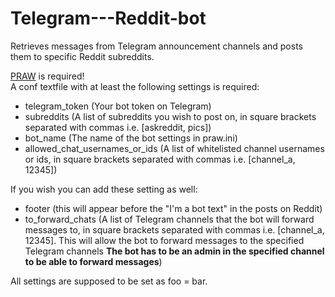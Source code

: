 # Telegram---Reddit-bot
Retrieves messages from Telegram announcement channels and posts them to specific Reddit subreddits.  

[PRAW](https://github.com/praw-dev/praw) is required!  
A conf textfile with at least the following settings is required:
- telegram_token (Your bot token on Telegram)
- subreddits (A list of subreddits you wish to post on, in square brackets separated with commas i.e. [askreddit, pics])
- bot_name (The name of the bot settings in praw.ini)  
- allowed_chat_usernames_or_ids (A list of whitelisted channel usernames or ids, in square brackets separated with commas i.e. [channel_a, 12345])

If you wish you can add these setting as well:
- footer (this will appear before the "I'm a bot text" in the posts on Reddit)  
- to_forward_chats (A list of Telegram channels that the bot will forward messages to, in square brackets separated with commas i.e. [channel_a, 12345]. This will allow the bot to forward messages to the specified Telegram channels **The bot has to be an admin in the specified channel to be able to forward messages**)

All settings are supposed to be set as foo = bar.
